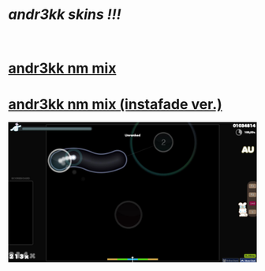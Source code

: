 # ***andr3kk skins !!!***
<br>

# [andr3kk nm mix](https://drive.google.com/file/d/1-1v-Gm9V2IpozXaIBBCKJqOyaztdHpNb/view?usp=sharing)
# [andr3kk nm mix (instafade ver.)](https://drive.google.com/file/d/1nKDkojO69gp_tZ1kk4FNQfls2AnLndYk/view?usp=sharing)
<img src="andr3kk mix.jpg">
